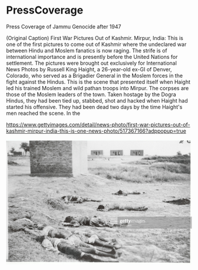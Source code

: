 # PressCoverage
Press Coverage of Jammu Genocide after 1947

(Original Caption) First War Pictures Out of Kashmir. Mirpur, India: This is one of the first pictures to come out of Kashmir where the undeclared war between Hindu and Moslem fanatics is now raging. The strife is of international importance and is presently before the United Nations for settlement. The pictures were brought out exclusively for International News Photos by Russell King Haight, a 26-year-old ex-GI of Denver, Colorado, who served as a Brigadier General in the Moslem forces in the fight against the Hindus. This is the scene that presented itself when Haight led his trained Moslem and wild pathan troops into Mirpur. The corpses are those of the Moslem leaders of the town. Taken hostage by the Dogra Hindus, they had been tied up, stabbed, shot and hacked when Haight had started his offensive. They had been dead two days by the time Haight's men reached the scene. In the

https://www.gettyimages.com/detail/news-photo/first-war-pictures-out-of-kashmir-mirpur-india-this-is-one-news-photo/517367166?adppopup=true

![Times of London](https://github.com/JammuGenocide/PressCoverage/blob/main/mirpur_masasace_getty.jpeg)
